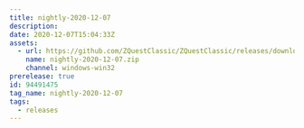 ```yaml
---
title: nightly-2020-12-07
description: 
date: 2020-12-07T15:04:33Z
assets: 
  - url: https://github.com/ZQuestClassic/ZQuestClassic/releases/download/nightly-2020-12-07/nightly-2020-12-07.zip
    name: nightly-2020-12-07.zip
    channel: windows-win32
prerelease: true
id: 94491475
tag_name: nightly-2020-12-07
tags:
  - releases
---
```




